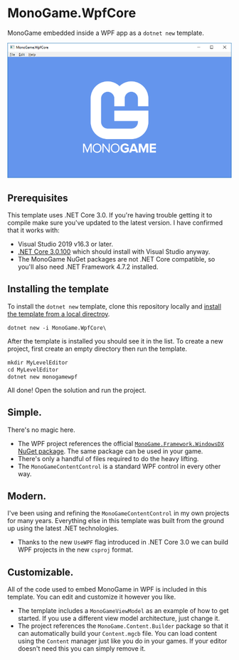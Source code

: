 # MonoGame.WpfCore

MonoGame embedded inside a WPF app as a `dotnet new` template.

![obligatory screenshot](.template.config/screenshot.png)

## Prerequisites

This template uses .NET Core 3.0. If you're having trouble getting it to compile make sure you've updated to the latest version. I have confirmed that it works with:

 - Visual Studio 2019 v16.3 or later.
 - [.NET Core 3.0.100](https://dotnet.microsoft.com/download/dotnet-core/3.0) which should install with Visual Studio anyway.
 - The MonoGame NuGet packages are not .NET Core compatible, so you'll also need .NET Framework 4.7.2 installed.

## Installing the template

To install the `dotnet new` template, clone this repository locally and [install the template from a local directroy](https://docs.microsoft.com/en-us/dotnet/core/tools/custom-templates#to-install-a-template-from-a-file-system-directory).

```
dotnet new -i MonoGame.WpfCore\
```

After the template is installed you should see it in the list. To create a new project, first create an empty directory then run the template.

```
mkdir MyLevelEditor
cd MyLevelEditor
dotnet new monogamewpf
```

All done! Open the solution and run the project.

## Simple. 

There's no magic here.

 - The WPF project references the official [`MonoGame.Framework.WindowsDX` NuGet package](https://www.nuget.org/packages/MonoGame.Framework.WindowsDX/). The same package can be used in your game.
 - There's only a handful of files required to do the heavy lifting. 
 - The `MonoGameContentControl` is a standard WPF control in every other way.

## Modern. 

I've been using and refining the `MonoGameContentControl` in my own projects for many years. Everything else in this template was built from the ground up using the latest .NET technologies.

 - Thanks to the new `UseWPF` flag introduced in .NET Core 3.0 we can build WPF projects in the new `csproj` format.
 
## Customizable.

All of the code used to embed MonoGame in WPF is included in this template. You can edit and customize it however you like. 

 - The template includes a `MonoGameViewModel` as an example of how to get started. If you use a different view model architecture, just change it.
 - The project references the `MonoGame.Content.Builder` package so that it can automatically build your `Content.mgcb` file. You can load content using the `Content` manager just like you do in your games. If your editor doesn't need this you can simply remove it.
